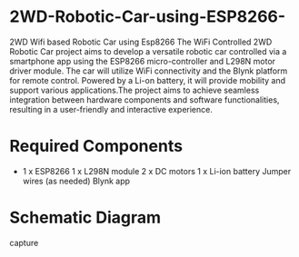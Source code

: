 # 2WD-Robotic-Car-using-ESP8266-
2WD Wifi based Robotic Car using Esp8266
The WiFi Controlled 2WD Robotic Car project aims to develop a versatile robotic car controlled via a smartphone app using the ESP8266 micro-controller and L298N motor driver module. The car will utilize WiFi connectivity and the Blynk platform for remote control. Powered by a Li-on battery, it will provide mobility and support various applications.The project aims to achieve seamless integration between hardware components and software functionalities, resulting in a user-friendly and interactive experience.

# Required Components
* 1 x ESP8266
1 x L298N module
2 x DC motors
1 x Li-ion battery
Jumper wires (as needed)
Blynk app

# Schematic Diagram
capture
